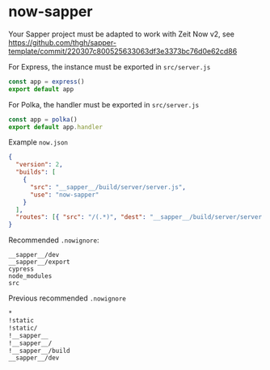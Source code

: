 # now-sapper

Your Sapper project must be adapted to work with Zeit Now v2, see https://github.com/thgh/sapper-template/commit/220307c800525633063df3e3373bc76d0e62cd86

For Express, the instance must be exported in `src/server.js`
```js
const app = express()
export default app
```

For Polka, the handler must be exported in `src/server.js`
```js
const app = polka()
export default app.handler
```

Example `now.json`
```json
{
  "version": 2,
  "builds": [
    {
      "src": "__sapper__/build/server/server.js",
      "use": "now-sapper"
    }
  ],
  "routes": [{ "src": "/(.*)", "dest": "__sapper__/build/server/server.js" }]
}
```

Recommended `.nowignore`:
```
__sapper__/dev
__sapper__/export
cypress
node_modules
src
```

Previous recommended `.nowignore`
```bash
*
!static
!static/
!__sapper__
!__sapper__/
!__sapper__/build
__sapper__/dev
```
